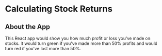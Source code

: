 # Calculating Stock Returns

## About the App
This React app would show you how much profit or loss you've made on stocks. It would turn green if you've made more than 50% profits and would turn red if you've lost more than 50%. 
